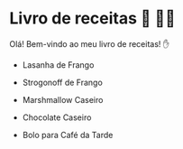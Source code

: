 # Livro de receitas :book: :man_cook: 

Olá! Bem-vindo ao meu livro de receitas! :hand:

- Lasanha de Frango

- Strogonoff de Frango

- Marshmallow Caseiro

- Chocolate Caseiro

- Bolo para Café da Tarde

  